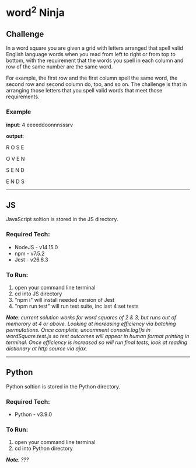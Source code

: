 # __word<sup>2</sup> Ninja__
## __Challenge__
In a word square you are given a grid with letters arranged that spell valid English language words when you read from left to right or from top to bottom, with the requirement that the words you spell in each column and row of the same number are the same word.

For example, the first row and the first column spell the same word, the second row and second column do, too, and so on. The challenge is that in arranging those letters that you spell valid words that meet those requirements.

### __Example__

__input__: 4 eeeeddoonnnsssrv

__output__:

R O S E

O V E N

S E N D

E N D S

---

## __JS__
JavaScript soltion is stored in the JS directory.

### __Required Tech__:
* NodeJS - v14.15.0
* npm - v7.5.2
* Jest - v26.6.3

### __To Run__:
1. open your command line terminal
2. cd into JS directory
3. "npm i" will install needed version of Jest
4. "npm run test" will run test suite, inc last 4 set tests

___Note__: current solution works for word squares of 2 & 3, but runs out of memorory at 4 or above. Looking at increasing efficiency via batching permutations. Once complete, uncomment console.log()s in wordSquare.test.js so test outcomes will appear in human format printing in terminal. Once efficiency is increased so will run final tests, look at reading dictionary at http source via ajax._

---

## __Python__
Python soltion is stored in the Python directory.

### __Required Tech__:
* Python - v3.9.0

### __To Run__:
1. open your command line terminal
2. cd into Python directory

___Note__: ???_